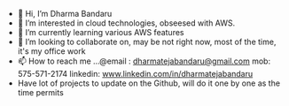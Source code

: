- 👋 Hi, I’m Dharma Bandaru
- 👀 I’m interested in cloud technologies, obseesed with AWS.
- 🌱 I’m currently learning various AWS features
- 💞️ I’m looking to collaborate on, may be not right now, most of the time, it's my office work
- 📫 How to reach me ...@email : dharmatejabandaru@gmail.com mob: 575-571-2174 linkedin: www.linkedin.com/in/dharmatejabandaru
- Have lot of projects to update on the Github, will do it one by one as the time permits

<!---
dharma6/dharma6 is a ✨ special ✨ repository because its `README.md` (this file) appears on your GitHub profile.
You can click the Preview link to take a look at your changes.
--->
